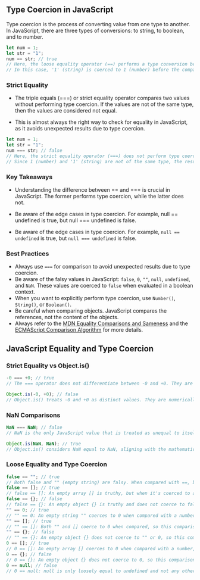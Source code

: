 ## Type Coercion in JavaScript

Type coercion is the process of converting value from one type to another. In JavaScript, there are three types of conversions: to string, to boolean, and to number.

```js
let num = 1;
let str = "1";
num == str; // true
// Here, the loose equality operator (==) performs a type conversion before checking equality.
// In this case, '1' (string) is coerced to 1 (number) before the comparison.
```

### Strict Equality

-   The triple equals (===) or strict equality operator compares two values without performing type coercion. If the values are not of the same type, then the values are considered not equal.

-   This is almost always the right way to check for equality in JavaScript, as it avoids unexpected results due to type coercion.

```js
let num = 1;
let str = "1";
num === str; // false
// Here, the strict equality operator (===) does not perform type coercion.
// Since 1 (number) and '1' (string) are not of the same type, the result is false.
```

### Key Takeaways

-   Understanding the difference between == and === is crucial in JavaScript. The former performs type coercion, while the latter does not.

-   Be aware of the edge cases in type coercion. For example, null == undefined is true, but null === undefined is false.

-   Be aware of the edge cases in type coercion. For example, `null == undefined` is true, but `null === undefined` is false.

### Best Practices

-   Always use `===` for comparison to avoid unexpected results due to type coercion.
-   Be aware of the falsy values in JavaScript: `false`, `0`, `""`, `null`, `undefined`, and `NaN`. These values are coerced to `false` when evaluated in a boolean context.
-   When you want to explicitly perform type coercion, use `Number()`, `String()`, or `Boolean()`.
-   Be careful when comparing objects. JavaScript compares the references, not the content of the objects.
-   Always refer to the [MDN Equality Comparisons and Sameness](https://developer.mozilla.org/en-US/docs/Web/JavaScript/Equality_comparisons_and_sameness) and the [ECMAScript Comparison Algorithm](https://262.ecma-international.org/5.1/#sec-11.9.3) for more details.

## JavaScript Equality and Type Coercion

### Strict Equality vs Object.is()

```js
-0 === +0; // true
// The === operator does not differentiate between -0 and +0. They are considered the same.

Object.is(-0, +0); // false
// Object.is() treats -0 and +0 as distinct values. They are numerically equal but have different identities.
```

### NaN Comparisons

```js
NaN === NaN; // false
// NaN is the only JavaScript value that is treated as unequal to itself. It's not equal to anything, including NaN itself.

Object.is(NaN, NaN); // true
// Object.is() considers NaN equal to NaN, aligning with the mathematical concept that NaNs are indistinguishable from each other.
```

### Loose Equality and Type Coercion

```js
false == ""; // true
// Both false and "" (empty string) are falsy. When compared with ==, both values coerce to false, returning true.
false == []; // true
// false == []: An empty array [] is truthy, but when it's coerced to a number for comparison with false, it becomes 0, which is falsy. So this comparison returns true.
false == {}; // false
// false == {}: An empty object {} is truthy and does not coerce to false or 0, so this comparison returns false.
"" == 0; // true
// "" == 0: An empty string "" coerces to 0 when compared with a number, so this comparison returns true.
"" == []; // true
// "" == []: Both "" and [] coerce to 0 when compared, so this comparison returns true.
"" == {}; // false
// "" == {}: An empty object {} does not coerce to "" or 0, so this comparison returns false.
0 == []; // true
// 0 == []: An empty array [] coerces to 0 when compared with a number, so this comparison returns true.
0 == {}; // false
// 0 == {}: An empty object {} does not coerce to 0, so this comparison returns false.
0 == null; // false
// 0 == null: null is only loosely equal to undefined and not any other value, so this comparison returns false.
```
